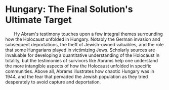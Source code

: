 # Hungary: The Final Solution's Ultimate Target

&nbsp;&nbsp;&nbsp;&nbsp;&nbsp;&nbsp; Hy Abram's testimony touches upon a few integral themes surrounding how the Holocaust unfolded in Hungary. Notably the German invasion and subsequent deportations, the theft of Jewish-owned valuables, and the role that some Hungarians played in victimizing Jews. Scholarly sources are invaluable for developing a quantitative understanding of the Holocaust in totality, but the testimonies of survivors like Abrams help one understand the more intangible aspects of how the Holocaust unfolded in specific communities. Above all, Abrams illustrates how chaotic Hungary was in 1944, and the fear that pervaded the Jewish population as they tried desperately to avoid capture and deportation.